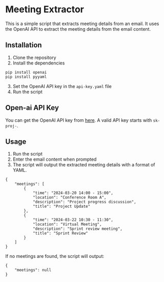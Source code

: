 # Meeting Extractor

This is a simple script that extracts meeting details from an email. It uses the OpenAI API to extract the meeting details from the email content.

## Installation

1. Clone the repository
2. Install the dependencies
```
pip install openai
pip install pyyaml
```
3. Set the OpenAI API key in the `api-key.yaml` file
4. Run the script

## Open-ai API Key

You can get the OpenAI API key from [here](https://platform.openai.com/api-keys).
A valid API key starts with `sk-proj-`.

## Usage

1. Run the script
2. Enter the email content when prompted
3. The script will output the extracted meeting details with a format of YAML.
```
{
    "meetings": [
        {
            "time": "2024-03-20 14:00 - 15:00",
            "location": "Conference Room A",
            "description": "Project progress discussion",
            "title": "Project Update"
        },
        {
            "time": "2024-03-22 10:30 - 11:30",
            "location": "Virtual Meeting",
            "description": "Sprint review meeting",
            "title": "Sprint Review"
        }
    ]
}
```
If no meetings are found, the script will output:
```
{
    "meetings": null
}
```